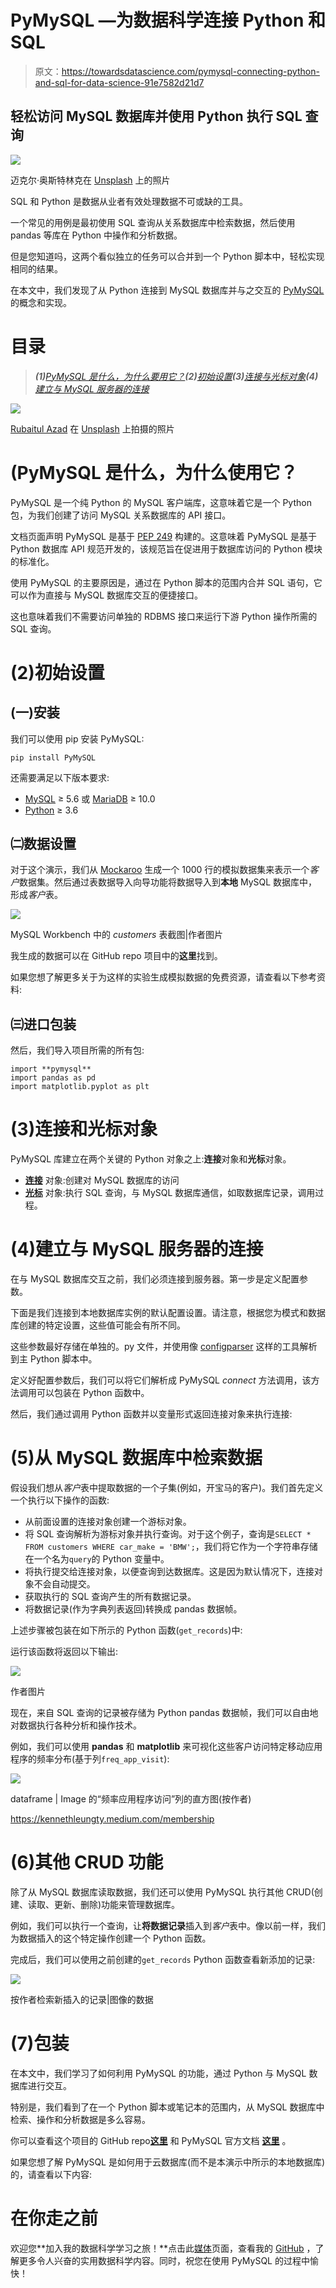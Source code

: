 # PyMySQL —为数据科学连接 Python 和 SQL

> 原文：<https://towardsdatascience.com/pymysql-connecting-python-and-sql-for-data-science-91e7582d21d7>

## 轻松访问 MySQL 数据库并使用 Python 执行 SQL 查询

![](img/2c06cac56bd6a52f08fd868978c35dcd.png)

迈克尔·奥斯特林克在 [Unsplash](https://unsplash.com?utm_source=medium&utm_medium=referral) 上的照片

SQL 和 Python 是数据从业者有效处理数据不可或缺的工具。

一个常见的用例是最初使用 SQL 查询从关系数据库中检索数据，然后使用 pandas 等库在 Python 中操作和分析数据。

但是您知道吗，这两个看似独立的任务可以合并到一个 Python 脚本中，轻松实现相同的结果。

在本文中，我们发现了从 Python 连接到 MySQL 数据库并与之交互的 [PyMySQL](https://pypi.org/project/PyMySQL/) 的概念和实现。

# 目录

> ***(1)***[*PyMySQL 是什么，为什么要用它？*](#bf00)***(2)***[*初始设置*](#3127)***(3)***[*连接与光标对象*](#2a38)***(4)***[*建立与 MySQL 服务器的连接*](#9337)

![](img/398f1583c197e8ea642a6d9760cd0c48.png)

[Rubaitul Azad](https://unsplash.com/@rubaitulazad?utm_source=medium&utm_medium=referral) 在 [Unsplash](https://unsplash.com?utm_source=medium&utm_medium=referral) 上拍摄的照片

# (PyMySQL 是什么，为什么使用它？

PyMySQL 是一个纯 Python 的 MySQL 客户端库，这意味着它是一个 Python 包，为我们创建了访问 MySQL 关系数据库的 API 接口。

文档页面声明 PyMySQL 是基于 [PEP 249](https://peps.python.org/pep-0249/) 构建的。这意味着 PyMySQL 是基于 Python 数据库 API 规范开发的，该规范旨在促进用于数据库访问的 Python 模块的标准化。

使用 PyMySQL 的主要原因是，通过在 Python 脚本的范围内合并 SQL 语句，它可以作为直接与 MySQL 数据库交互的便捷接口。

这也意味着我们不需要访问单独的 RDBMS 接口来运行下游 Python 操作所需的 SQL 查询。

# (2)初始设置

## (一)安装

我们可以使用 pip 安装 PyMySQL:

```
pip install PyMySQL
```

还需要满足以下版本要求:

*   [MySQL](http://www.mysql.com/) ≥ 5.6 或 [MariaDB](https://mariadb.org/) ≥ 10.0
*   [Python](https://www.python.org/downloads/) ≥ 3.6

## ㈡数据设置

对于这个演示，我们从 [Mockaroo](https://www.mockaroo.com/) 生成一个 1000 行的模拟数据集来表示一个*客户*数据集。然后通过表数据导入向导功能将数据导入到**本地** MySQL 数据库中，形成*客户*表。

![](img/8bdcd7ec79c0cdb81babec51cf2b6c2b.png)

MySQL Workbench 中的 *customers* 表截图|作者图片

我生成的数据可以在 GitHub repo 项目中的**这里**找到。

如果您想了解更多关于为这样的实验生成模拟数据的免费资源，请查看以下参考资料:

</free-resources-for-generating-realistic-fake-data-da63836be1a8>  

## ㈢进口包装

然后，我们导入项目所需的所有包:

```
import **pymysql**
import pandas as pd
import matplotlib.pyplot as plt
```

# (3)连接和光标对象

PyMySQL 库建立在两个关键的 Python 对象之上:**连接**对象和**光标**对象。

*   [**连接**](https://pymysql.readthedocs.io/en/latest/modules/connections.html) 对象:创建对 MySQL 数据库的访问
*   [**光标**](https://pymysql.readthedocs.io/en/latest/modules/cursors.html) 对象:执行 SQL 查询，与 MySQL 数据库通信，如取数据库记录，调用过程。

# (4)建立与 MySQL 服务器的连接

在与 MySQL 数据库交互之前，我们必须连接到服务器。第一步是定义配置参数。

下面是我们连接到本地数据库实例的默认配置设置。请注意，根据您为模式和数据库创建的特定设置，这些值可能会有所不同。

这些参数最好存储在单独的。py 文件，并使用像 [configparser](https://docs.python.org/3/library/configparser.html#quick-start) 这样的工具解析到主 Python 脚本中。

定义好配置参数后，我们可以将它们解析成 PyMySQL *connect* 方法调用，该方法调用可以包装在 Python 函数中。

然后，我们通过调用 Python 函数并以变量形式返回连接对象来执行连接:

# (5)从 MySQL 数据库中检索数据

假设我们想从*客户*表中提取数据的一个子集(例如，开宝马的客户)。我们首先定义一个执行以下操作的函数:

*   从前面设置的连接对象创建一个游标对象。
*   将 SQL 查询解析为游标对象并执行查询。对于这个例子，查询是`SELECT * FROM customers WHERE car_make = 'BMW';`，我们将它作为一个字符串存储在一个名为`query`的 Python 变量中。
*   将执行提交给连接对象，以便查询到达数据库。这是因为默认情况下，连接对象不会自动提交。
*   获取执行的 SQL 查询产生的所有数据记录。
*   将数据记录(作为字典列表返回)转换成 pandas 数据帧。

上述步骤被包装在如下所示的 Python 函数(`get_records`)中:

运行该函数将返回以下输出:

![](img/70aad987a496a5b5233eb7c3994116be.png)

作者图片

现在，来自 SQL 查询的记录被存储为 Python pandas 数据帧，我们可以自由地对数据执行各种分析和操作技术。

例如，我们可以使用 **pandas** 和 **matplotlib** 来可视化这些客户访问特定移动应用程序的频率分布(基于列`freq_app_visit`):

![](img/80a60aeb083242f46a8242d19f9454d1.png)

dataframe | Image 的“频率应用程序访问”列的直方图(按作者)

<https://kennethleungty.medium.com/membership>  

# (6)其他 CRUD 功能

除了从 MySQL 数据库读取数据，我们还可以使用 PyMySQL 执行其他 CRUD(创建、读取、更新、删除)功能来管理数据库。

例如，我们可以执行一个查询，让**将数据记录**插入到*客户*表中。像以前一样，我们为数据插入的这个特定操作创建一个 Python 函数。

完成后，我们可以使用之前创建的`get_records` Python 函数查看新添加的记录:

![](img/d785a8a21c58e69d341aa047a0f9cc4b.png)

按作者检索新插入的记录|图像的数据

# (7)包装

在本文中，我们学习了如何利用 PyMySQL 的功能，通过 Python 与 MySQL 数据库进行交互。

特别是，我们看到了在一个 Python 脚本或笔记本的范围内，从 MySQL 数据库中检索、操作和分析数据是多么容易。

你可以查看这个项目的 GitHub repo[**这里**](https://github.com/kennethleungty/PyMySQL-Demo) 和 PyMySQL 官方文档 [**这里**](https://pymysql.readthedocs.io/en/latest/) 。

如果您想了解 PyMySQL 是如何用于云数据库(而不是本演示中所示的本地数据库)的，请查看以下内容:

</definitive-guide-to-create-an-sql-database-on-cloud-with-aws-and-python-c818c7270af2>  

# 在你走之前

欢迎您**加入我的数据科学学习之旅！**点击此[媒体](https://kennethleungty.medium.com/)页面，查看我的 [GitHub](https://github.com/kennethleungty) ，了解更多令人兴奋的实用数据科学内容。同时，祝您在使用 PyMySQL 的过程中愉快！

</how-to-dockerize-machine-learning-applications-built-with-h2o-mlflow-fastapi-and-streamlit-a56221035eb5>  </top-tips-to-google-search-like-a-data-science-pro-897599f4d9ae>  </imputation-of-missing-data-in-tables-with-datawig-2d7ab327ece2> 